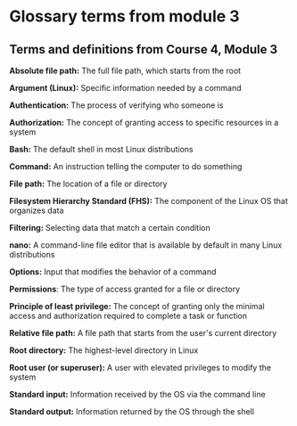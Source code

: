 # Glossary terms from module 3

## Terms and definitions from Course 4, Module 3

**Absolute file path:** The full file path, which starts from the root

**Argument (Linux):** Specific information needed by a command

**Authentication:** The process of verifying who someone is

**Authorization:** The concept of granting access to specific resources in a system

**Bash:** The default shell in most Linux distributions

**Command:** An instruction telling the computer to do something

**File path:** The location of a file or directory

**Filesystem Hierarchy Standard (FHS):** The component of the Linux OS that organizes data

**Filtering:** Selecting data that match a certain condition

**nano:** A command-line file editor that is available by default in many Linux distributions

**Options:** Input that modifies the behavior of a command

**Permissions**: The type of access granted for a file or directory

**Principle of least privilege:** The concept of granting only the minimal access and authorization required to complete a task or function

**Relative file path:** A file path that starts from the user's current directory

**Root directory:** The highest-level directory in Linux

**Root user (or superuser):** A user with elevated privileges to modify the system

**Standard input:** Information received by the OS via the command line

**Standard output:** Information returned by the OS through the shell